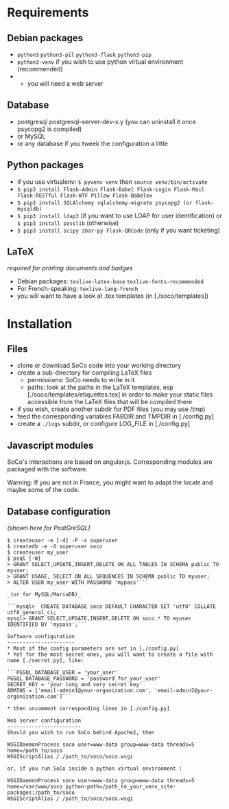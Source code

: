 Requirements
============
Debian packages
---------------
* `python3` `python3-pil` `python3-flask` `python3-pip`
* `python3-venv` if you wish to use python virtual environment (recommended)
* + you will need a web server

Database
--------
* postgresql postgresql-server-dev-x.y (you can uninstall it once psycopg2 is compiled)
* or MySQL
* or any database if you tweek the configuration a little

Python packages
---------------
* if you use virtualenv: `$ pyvenv venv` then `source venv/bin/activate`
* `$ pip3 install Flask-Admin Flask-Babel Flask-Login Flask-Mail Flask-RESTful Flask-WTF Pillow Flask-Babelex`
* `$ pip3 install SQLAlchemy sqlalchemy-migrate psycopg2 (or flask-mysqldb)`
* `$ pip3 install ldap3` (if you want to use LDAP for user identification) or `$ pip3 install passlib` (otherwise)
* `$ pip3 install scipy zbar-py Flask-QRCode` (only if you want ticketing)

LaTeX
-----
_required for printing documents and badges_
* Debian packages: `texlive-latex-base` `texlive-fonts-recommended`
* For French-speaking: `texlive-lang-french`
* you will want to have a look at .tex templates (in [./soco/templates])


Installation
============
Files
-----
* clone or download SoCo code into your working directory
* create a sub-directory for compiling LaTeX files
  * permissions: SoCo needs to write in it
  * paths: look at the paths in the LaTeX templates, esp [./soco/templates/etiquettes.tex] in order to make your static files accessible from the LaTeX files that will be compiled there
* if you wish, create another subdir for PDF files (you may use /tmp)
* feed the corresponding variables FABDIR and TMPDIR in [./config.py]
* create a `./logs` subdir, or configure LOG_FILE in [./config.py]

Javascript modules
------------------
SoCo's interactions are based on angular.js. Corresponding modules are packaged with the software.

Warning: If you are not in France, you might want to adapt the locale and maybe some of the code.

Database configuration
----------------------
_(shown here for PostGreSQL)_

```$ sudo su - postgres
$ createuser -e [-d] -P -s superuser
$ createdb -e -O superuser soco
$ createuser my_user
$ psql [-W]
> GRANT SELECT,UPDATE,INSERT,DELETE ON ALL TABLES IN SCHEMA public TO myuser;
> GRANT USAGE, SELECT ON ALL SEQUENCES IN SCHEMA public TO myuser;
> ALTER USER my_user WITH PASSWORD 'mypass'```

_(or for MySQL/MariaDB)_

```mysql>  CREATE DATABASE soco DEFAULT CHARACTER SET 'utf8' COLLATE utf8_general_ci;
mysql> GRANT SELECT,UPDATE,INSERT,DELETE ON soco.* TO myuser IDENTIFIED BY 'mypass';```

Software configuration
----------------------
* Most of the config parameters are set in [./config.py]
* Yet for the most secret ones, you will want to create a file with name [./secret.py], like:

```PGSQL_DATABASE_USER = 'your_user'
PGSQL_DATABASE_PASSWORD = 'password_for_your_user'
SECRET_KEY = 'your long and very secret key'
ADMINS = ['email-admin1@your-organization.com', 'email-admin2@your-organization.com']```

* then uncomment corresponding lines in [./config.py]

Web server configuration
------------------------
Should you wish to run SoCo behind Apache2, then

WSGIDaemonProcess soco user=www-data group=www-data threads=5 home=/path_to/soco
WSGIScriptAlias / /path_to/soco/soco.wsgi

or, if you run SoCo inside a python virtual environment :

WSGIDaemonProcess soco user=www-data group=www-data threads=5 home=/var/www/soco python-path=/path_to_your_venv_site-packages:/path_to/soco
WSGIScriptAlias / /path_to/soco/soco.wsgi
